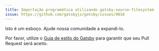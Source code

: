 ```yaml
---
title: Importação programática utilizando gatsby-source-filesystem
issue: https://github.com/gatsbyjs/gatsby/issues/9018
---
```


Isto é um esboço. Ajude nossa comunidade a expandí-lo.

Por favor, utilize o [Guia de estilo do Gatsby](/contributing/gatsby-style-guide/) para garantir que seu Pull Request será aceito.